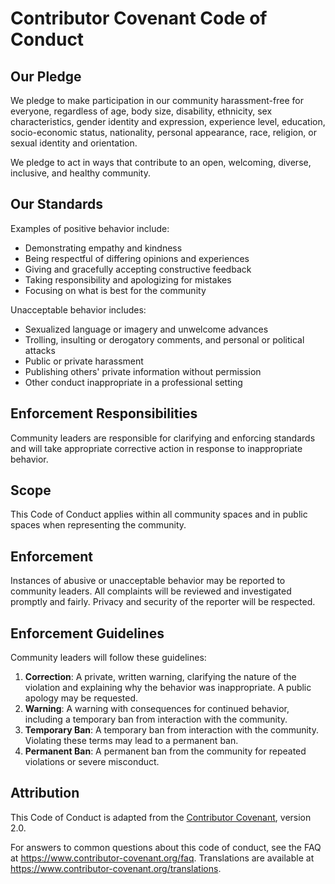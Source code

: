 # Contributor Covenant Code of Conduct

## Our Pledge

We pledge to make participation in our community harassment-free for everyone, regardless of age, body size, disability, ethnicity, sex characteristics, gender identity and expression, experience level, education, socio-economic status, nationality, personal appearance, race, religion, or sexual identity and orientation.

We pledge to act in ways that contribute to an open, welcoming, diverse, inclusive, and healthy community.

## Our Standards

Examples of positive behavior include:

- Demonstrating empathy and kindness
- Being respectful of differing opinions and experiences
- Giving and gracefully accepting constructive feedback
- Taking responsibility and apologizing for mistakes
- Focusing on what is best for the community

Unacceptable behavior includes:

- Sexualized language or imagery and unwelcome advances
- Trolling, insulting or derogatory comments, and personal or political attacks
- Public or private harassment
- Publishing others' private information without permission
- Other conduct inappropriate in a professional setting

## Enforcement Responsibilities

Community leaders are responsible for clarifying and enforcing standards and will take appropriate corrective action in response to inappropriate behavior.

## Scope

This Code of Conduct applies within all community spaces and in public spaces when representing the community.

## Enforcement

Instances of abusive or unacceptable behavior may be reported to community leaders. All complaints will be reviewed and investigated promptly and fairly. Privacy and security of the reporter will be respected.

## Enforcement Guidelines

Community leaders will follow these guidelines:

1. **Correction**: A private, written warning, clarifying the nature of the violation and explaining why the behavior was inappropriate. A public apology may be requested.
2. **Warning**: A warning with consequences for continued behavior, including a temporary ban from interaction with the community.
3. **Temporary Ban**: A temporary ban from interaction with the community. Violating these terms may lead to a permanent ban.
4. **Permanent Ban**: A permanent ban from the community for repeated violations or severe misconduct.

## Attribution

This Code of Conduct is adapted from the [Contributor Covenant](https://www.contributor-covenant.org), version 2.0.

For answers to common questions about this code of conduct, see the FAQ at <https://www.contributor-covenant.org/faq>. Translations are available at <https://www.contributor-covenant.org/translations>.
